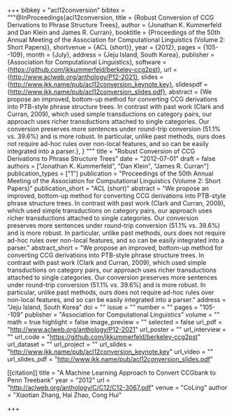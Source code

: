 +++
bibkey = "acl12conversion"
bibtex = """@InProceedings{acl12conversion,
  title     = {Robust Conversion of CCG Derivations to Phrase Structure Trees},
  author    = {Jonathan K. Kummerfeld and Dan Klein and James R. Curran},
  booktitle = {Proceedings of the 50th Annual Meeting of the Association for Computational Linguistics (Volume 2: Short Papers)},
  shortvenue = {ACL (short)},
  year      = {2012},
  pages     = {105--109},
  month     = {July},
  address   = {Jeju Island, South Korea},
  publisher = {Association for Computational Linguistics},
  software  = {https://github.com/jkkummerfeld/berkeley-ccg2pst},
  url       = {http://www.aclweb.org/anthology/P12-2021},
  slides    = {http://www.jkk.name/pub/acl12conversion_keynote.key},
  slidespdf = {http://www.jkk.name/pub/acl12conversion_slides.pdf},
  abstract  = {We propose an improved, bottom-up method for converting CCG derivations into PTB-style phrase structure trees. In contrast with past work (Clark and Curran, 2009), which used simple transductions on category pairs, our approach uses richer transductions attached to single categories. Our conversion preserves more sentences under round-trip conversion (51.1% vs. 39.6%) and is more robust. In particular, unlike past methods, ours does not require ad-hoc rules over non-local features, and so can be easily integrated into a parser.},
}
"""
title = "Robust Conversion of CCG Derivations to Phrase Structure Trees"
date = "2012-07-01"
draft = false
authors = ["Jonathan K. Kummerfeld", "Dan Klein", "James R. Curran"]
publication_types = ["1"]
publication = "Proceedings of the 50th Annual Meeting of the Association for Computational Linguistics (Volume 2: Short Papers)"
publication_short = "ACL (short)"
abstract = "We propose an improved, bottom-up method for converting CCG derivations into PTB-style phrase structure trees. In contrast with past work (Clark and Curran, 2009), which used simple transductions on category pairs, our approach uses richer transductions attached to single categories. Our conversion preserves more sentences under round-trip conversion (51.1% vs. 39.6%) and is more robust. In particular, unlike past methods, ours does not require ad-hoc rules over non-local features, and so can be easily integrated into a parser."
abstract_short = "We propose an improved, bottom-up method for converting CCG derivations into PTB-style phrase structure trees. In contrast with past work (Clark and Curran, 2009), which used simple transductions on category pairs, our approach uses richer transductions attached to single categories. Our conversion preserves more sentences under round-trip conversion (51.1% vs. 39.6%) and is more robust. In particular, unlike past methods, ours does not require ad-hoc rules over non-local features, and so can be easily integrated into a parser."
address = "Jeju Island, South Korea"
doi = ""
issue = ""
number = ""
pages = "105--109"
publisher = "Association for Computational Linguistics"
volume = ""
math = true
highlight = false
image_preview = ""
selected = false
url_pdf = "http://www.aclweb.org/anthology/P12-2021"
url_poster = ""
url_interview = ""
url_code = "https://github.com/jkkummerfeld/berkeley-ccg2pst"
url_dataset = ""
url_project = ""
url_slides = "http://www.jkk.name/pub/acl12conversion_keynote.key"
url_video = ""
url_slides_pdf = "http://www.jkk.name/pub/acl12conversion_slides.pdf"

[[citation]]
title = "A Machine Learning Approach to Convert CCGbank to Penn Treebank"
year = "2012"
url = "http://aclweb.org/anthology/C/C12/C12-3067.pdf"
venue = "CoLing"
author = "Xiaotian Zhang, Hai Zhao, Cong Hui"


+++